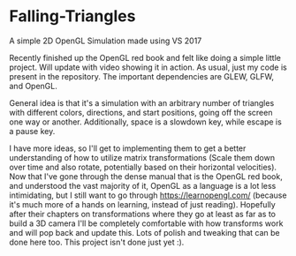 # Falling-Triangles
A simple 2D OpenGL Simulation made using VS 2017

Recently finished up the OpenGL red book and felt like doing a simple little project.  Will update with video showing it in action.  As usual, just my code is present in the repository.  The important dependencies are GLEW, GLFW, and OpenGL.

General idea is that it's a simulation with an arbitrary number of triangles with different colors, directions, and start positions, going off the screen one way or another.  Additionally, space is a slowdown key, while escape is a pause key.

I have more ideas, so I'll get to implementing them to get a better understanding of how to utilize matrix transformations (Scale them down over time and also rotate, potentially based on their horizontal velocities).  Now that I've gone through the dense manual that is the OpenGL red book, and understood the vast majority of it, OpenGL as a language is a lot less intimidating, but I still want to go through https://learnopengl.com/ (because it's much more of a hands on learning, instead of just reading).  Hopefully after their chapters on transformations where they go at least as far as to build a 3D camera I'll be completely comfortable with how transforms work and will pop back and update this.  Lots of polish and tweaking that can be done here too.  This project isn't done just yet :).
